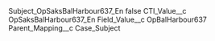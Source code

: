 <?xml version="1.0" encoding="UTF-8"?>
<CustomMetadata xmlns="http://soap.sforce.com/2006/04/metadata" xmlns:xsi="http://www.w3.org/2001/XMLSchema-instance" xmlns:xsd="http://www.w3.org/2001/XMLSchema">
    <label>Subject_OpSaksBalHarbour637_En</label>
    <protected>false</protected>
    <values>
        <field>CTI_Value__c</field>
        <value xsi:type="xsd:string">OpSaksBalHarbour637_En</value>
    </values>
    <values>
        <field>Field_Value__c</field>
        <value xsi:type="xsd:string">OpBalHarbour637</value>
    </values>
    <values>
        <field>Parent_Mapping__c</field>
        <value xsi:type="xsd:string">Case_Subject</value>
    </values>
</CustomMetadata>
